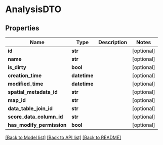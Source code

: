 # AnalysisDTO

## Properties
Name | Type | Description | Notes
------------ | ------------- | ------------- | -------------
**id** | **str** |  | [optional] 
**name** | **str** |  | [optional] 
**is_dirty** | **bool** |  | [optional] 
**creation_time** | **datetime** |  | [optional] 
**modified_time** | **datetime** |  | [optional] 
**spatial_metadata_id** | **str** |  | [optional] 
**map_id** | **str** |  | [optional] 
**data_table_join_id** | **str** |  | [optional] 
**score_data_column_id** | **str** |  | [optional] 
**has_modify_permission** | **bool** |  | [optional] 

[[Back to Model list]](../README.md#documentation-for-models) [[Back to API list]](../README.md#documentation-for-api-endpoints) [[Back to README]](../README.md)

